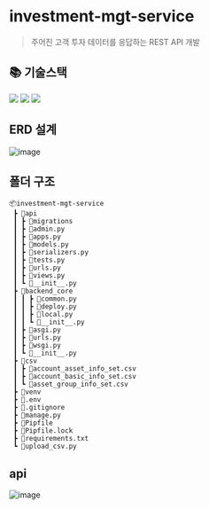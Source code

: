 # investment-mgt-service

> 주어진 고객 투자 데이터를 응답하는 REST API 개발


## 📚 기술스택
<img src="https://img.shields.io/badge/python-3776AB?style=for-the-badge&logo=python&logoColor=white"> <img src="https://img.shields.io/badge/django-092E20?style=for-the-badge&logo=django&logoColor=white"> <img src="https://img.shields.io/badge/mysql-4479A1?style=for-the-badge&logo=mysql&logoColor=white"> 


## ERD 설계
![image](https://user-images.githubusercontent.com/99165573/194735301-7936fab2-c46c-4da1-83a5-30c9bf43be29.png)


## 폴더 구조
```
📦investment-mgt-service
 ┣ 📂api
 ┃ ┣ 📂migrations
 ┃ ┣ 📜admin.py
 ┃ ┣ 📜apps.py
 ┃ ┣ 📜models.py
 ┃ ┣ 📜serializers.py
 ┃ ┣ 📜tests.py
 ┃ ┣ 📜urls.py
 ┃ ┣ 📜views.py
 ┃ ┗ 📜__init__.py
 ┣ 📂backend_core
 ┃ ┃ ┣ 📜common.py
 ┃ ┃ ┣ 📜deploy.py
 ┃ ┃ ┣ 📜local.py
 ┃ ┃ ┗ 📜__init__.py
 ┃ ┣ 📜asgi.py
 ┃ ┣ 📜urls.py
 ┃ ┣ 📜wsgi.py
 ┃ ┗ 📜__init__.py
 ┣ 📂csv
 ┃ ┣ 📜account_asset_info_set.csv
 ┃ ┣ 📜account_basic_info_set.csv
 ┃ ┗ 📜asset_group_info_set.csv
 ┣ 📂venv
 ┣ 📜.env
 ┣ 📜.gitignore
 ┣ 📜manage.py
 ┣ 📜Pipfile
 ┣ 📜Pipfile.lock
 ┣ 📜requirements.txt
 ┗ 📜upload_csv.py
 ```
 
## api

![image](https://user-images.githubusercontent.com/99165573/194735665-d45b771f-07be-49ec-8489-537ad98232a3.png)

 
